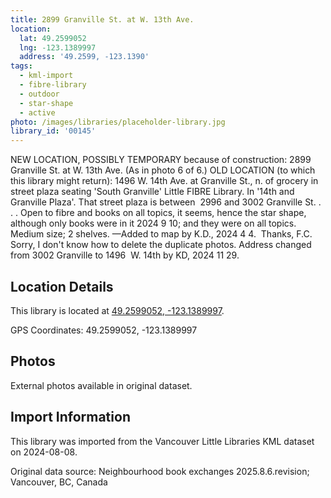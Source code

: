 ```yaml
---
title: 2899 Granville St. at W. 13th Ave.
location:
  lat: 49.2599052
  lng: -123.1389997
  address: '49.2599, -123.1390'
tags:
  - kml-import
  - fibre-library
  - outdoor
  - star-shape
  - active
photo: /images/libraries/placeholder-library.jpg
library_id: '00145'
---
```

NEW LOCATION, POSSIBLY TEMPORARY because of construction:
2899 Granville St. at W. 13th Ave.
(As in photo 6 of 6.)
OLD LOCATION 
(to which this library might return):
1496 W. 14th Ave. at Granville St., n. of grocery in street plaza seating
'South Granville' Little FIBRE Library.
In '14th and Granville Plaza'.
That street plaza is between 
2996 and 3002 Granville St.
. . .
Open to fibre and books on all topics, it seems, hence the star shape, although only books were in it 2024 9 10; and they were on all topics.
Medium size; 2 shelves.
—Added to map by K.D., 2024 4 4.  Thanks, F.C.
Sorry, I don't know how to delete the duplicate photos.
Address changed from 3002 Granville to 
1496  W. 14th by KD, 2024 11 29.

## Location Details

This library is located at [49.2599052, -123.1389997](https://www.google.com/maps?q=49.2599052,-123.1389997).

GPS Coordinates: 49.2599052, -123.1389997

## Photos

External photos available in original dataset.

## Import Information

This library was imported from the Vancouver Little Libraries KML dataset on 2024-08-08.

Original data source: Neighbourhood book exchanges 2025.8.6.revision; Vancouver, BC, Canada
